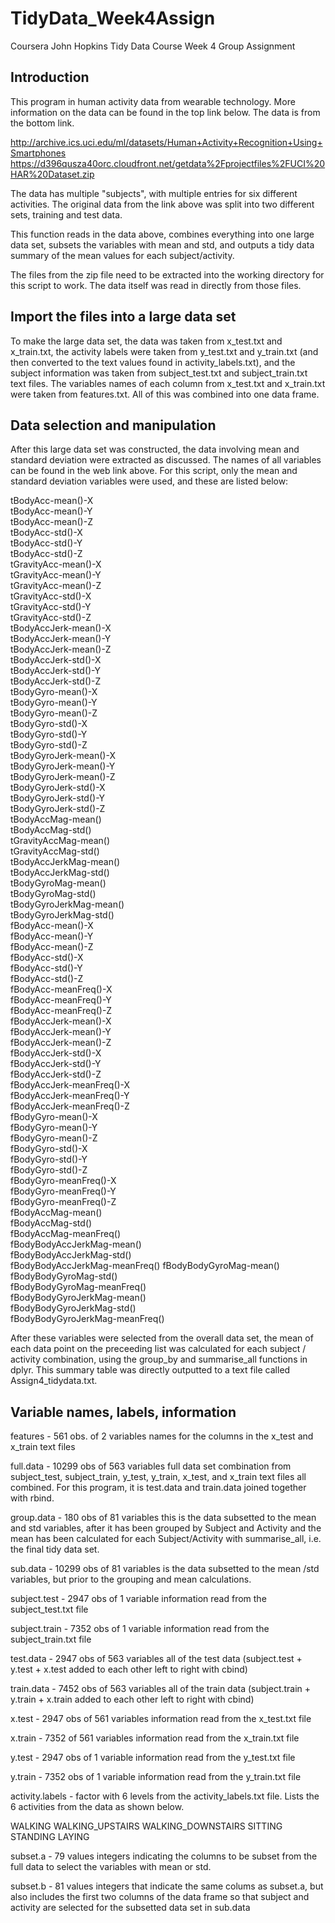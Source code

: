 # TidyData_Week4Assign
Coursera John Hopkins Tidy Data Course Week 4 Group Assignment


## Introduction
This program in human activity data from wearable technology.  More information
on the data can be found in the top link below.  The data is from the bottom link.

http://archive.ics.uci.edu/ml/datasets/Human+Activity+Recognition+Using+Smartphones 
https://d396qusza40orc.cloudfront.net/getdata%2Fprojectfiles%2FUCI%20HAR%20Dataset.zip 


The data has multiple "subjects", with multiple entries for six different activities.  The original data from the link above was split into two different sets, training and test data.

This function reads in the data above, combines everything into one large data set, subsets the variables with mean and std, and outputs a tidy data summary of the mean values for each subject/activity.

The files from the zip file need to be extracted into the working directory for this
script to work.  The data itself was read in directly from those files.


## Import the files into a large data set

To make the large data set, the data was taken from x_test.txt and x_train.txt, the activity labels were taken from y_test.txt and y_train.txt (and then converted to the text values found in activity_labels.txt), and the subject information was taken from subject_test.txt and subject_train.txt text files.  The variables names of each column from x_test.txt and x_train.txt were taken from features.txt.  All of this was combined into one data frame.


## Data selection and manipulation

After this large data set was constructed, the data involving mean and standard
deviation were extracted as discussed. The names of all variables can be found in the web link above.  For this script, only the mean and standard deviation variables were used, and these are listed below:

 tBodyAcc-mean()-X               
 tBodyAcc-mean()-Y              
 tBodyAcc-mean()-Z               
 tBodyAcc-std()-X               
 tBodyAcc-std()-Y                
 tBodyAcc-std()-Z               
 tGravityAcc-mean()-X            
 tGravityAcc-mean()-Y           
 tGravityAcc-mean()-Z            
 tGravityAcc-std()-X            
 tGravityAcc-std()-Y            
 tGravityAcc-std()-Z            
 tBodyAccJerk-mean()-X         
 tBodyAccJerk-mean()-Y          
 tBodyAccJerk-mean()-Z       
 tBodyAccJerk-std()-X           
 tBodyAccJerk-std()-Y       
 tBodyAccJerk-std()-Z           
 tBodyGyro-mean()-X         
 tBodyGyro-mean()-Y             
 tBodyGyro-mean()-Z         
 tBodyGyro-std()-X              
 tBodyGyro-std()-Y           
 tBodyGyro-std()-Z              
 tBodyGyroJerk-mean()-X       
 tBodyGyroJerk-mean()-Y         
 tBodyGyroJerk-mean()-Z       
 tBodyGyroJerk-std()-X          
 tBodyGyroJerk-std()-Y        
 tBodyGyroJerk-std()-Z          
 tBodyAccMag-mean()           
 tBodyAccMag-std()              
 tGravityAccMag-mean()        
 tGravityAccMag-std()           
 tBodyAccJerkMag-mean()       
 tBodyAccJerkMag-std()          
 tBodyGyroMag-mean()          
 tBodyGyroMag-std()             
 tBodyGyroJerkMag-mean()      
 tBodyGyroJerkMag-std()         
 fBodyAcc-mean()-X            
 fBodyAcc-mean()-Y              
 fBodyAcc-mean()-Z            
 fBodyAcc-std()-X               
 fBodyAcc-std()-Y             
 fBodyAcc-std()-Z               
 fBodyAcc-meanFreq()-X         
 fBodyAcc-meanFreq()-Y          
 fBodyAcc-meanFreq()-Z        
 fBodyAccJerk-mean()-X          
 fBodyAccJerk-mean()-Y         
 fBodyAccJerk-mean()-Z          
 fBodyAccJerk-std()-X          
 fBodyAccJerk-std()-Y           
 fBodyAccJerk-std()-Z          
 fBodyAccJerk-meanFreq()-X      
 fBodyAccJerk-meanFreq()-Y     
 fBodyAccJerk-meanFreq()-Z      
 fBodyGyro-mean()-X            
 fBodyGyro-mean()-Y             
 fBodyGyro-mean()-Z             
 fBodyGyro-std()-X              
 fBodyGyro-std()-Y             
 fBodyGyro-std()-Z              
 fBodyGyro-meanFreq()-X       
 fBodyGyro-meanFreq()-Y         
 fBodyGyro-meanFreq()-Z        
 fBodyAccMag-mean()             
 fBodyAccMag-std()             
 fBodyAccMag-meanFreq()         
 fBodyBodyAccJerkMag-mean()     
 fBodyBodyAccJerkMag-std()      
 fBodyBodyAccJerkMag-meanFreq() 
 fBodyBodyGyroMag-mean()        
 fBodyBodyGyroMag-std()         
 fBodyBodyGyroMag-meanFreq()    
 fBodyBodyGyroJerkMag-mean()    
 fBodyBodyGyroJerkMag-std()     
 fBodyBodyGyroJerkMag-meanFreq()



After these variables were selected from the overall data set, the mean of each data point on the preceeding list was calculated for each subject / activity combination, using the group_by and summarise_all functions in dplyr.  This summary table was directly outputted to a text file called Assign4_tidydata.txt.



## Variable names, labels, information

features - 561 obs. of 2 variables
        names for the columns in the x_test and x_train text files
        
full.data - 10299 obs of 563 variables
        full data set combination from subject_test, subject_train, y_test, y_train, x_test, and x_train text files all combined.  For this program, it is test.data and train.data joined together with rbind.
        

group.data - 180 obs of 81 variables
        this is the data subsetted to the mean and std variables, after it has been grouped by Subject and Activity and the mean has been calculated for each Subject/Activity with summarise_all, i.e. the final tidy data set.
        

sub.data - 10299 obs of 81 variables
        is the data subsetted to the mean /std variables, but prior to the grouping and mean calculations.


subject.test - 2947 obs of 1 variable
        information read from the subject_test.txt file

subject.train - 7352 obs of 1 variable
        information read from the subject_train.txt file

test.data - 2947 obs of 563 variables
        all of the test data (subject.test + y.test + x.test added to each other left to right with cbind)


train.data - 7452 obs of 563 variables
        all of the train data (subject.train + y.train + x.train added to each other left to right with cbind)

x.test - 2947 obs of 561 variables
        information read from the x_test.txt file


x.train - 7352 of 561 variables
        information read from the x_train.txt file

y.test - 2947 obs of 1 variable
        information read from the y_test.txt file


y.train - 7352 obs of 1 variable
        information read from the y_train.txt file


activity.labels - factor with 6 levels
        from the activity_labels.txt file. Lists the 6 activities from the data as shown below.

WALKING            WALKING_UPSTAIRS   WALKING_DOWNSTAIRS SITTING           
STANDING           LAYING      


subset.a - 79 values
        integers indicating the columns to be subset from the full data to select the variables with mean or std.


subset.b - 81 values
        integers that indicate the same colums as subset.a, but also includes the first two columns of the data frame so that subject and activity are selected for the subsetted data set in sub.data
